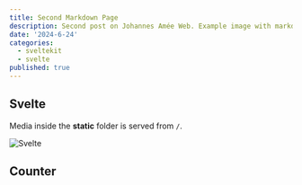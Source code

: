 ```yaml
---
title: Second Markdown Page
description: Second post on Johannes Amée Web. Example image with markdown format + some formatting.
date: '2024-6-24'
categories:
  - sveltekit
  - svelte
published: true
---
```


<script>
  import Counter from './counter.svelte'
</script>

## Svelte

Media inside the **static** folder is served from `/`.

![Svelte](favicon.png)

## Counter

<Counter />
